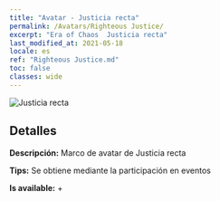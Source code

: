 ```yaml
---
title: "Avatar - Justicia recta"
permalink: /Avatars/Righteous Justice/
excerpt: "Era of Chaos  Justicia recta"
last_modified_at: 2021-05-18
locale: es
ref: "Righteous Justice.md"
toc: false
classes: wide
---
```

 ![Justicia recta](/images/a/avatarFrame_74.png)

## Detalles

 **Descripción:** Marco de avatar de Justicia recta 

 **Tips:** Se obtiene mediante la participación en eventos 

 **Is available:**  + 

